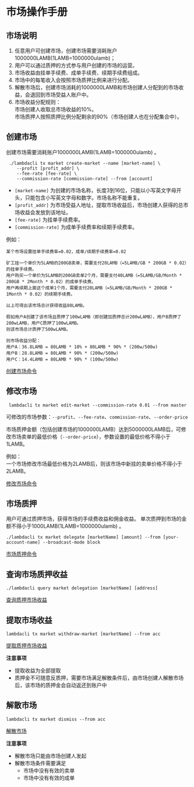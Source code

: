 # 市场操作手册
## 市场说明
1. 任意用户可创建市场，创建市场需要消耗账户1000000LAMB(1LAMB=1000000ulamb)；
2. 用户可以通过质押的方式参与用户创建的市场的运营。   
3. 市场收益由挂单手续费、成单手续费、续期手续费组成。  
4. 市场中的每笔收入会按照市场质押比例来进行分配。 
5. 解散市场后，创建市场消耗的1000000LAMB和市场创建人分配到的市场收益，会退回到市场受益人账户中。 
6. 市场收益分配规则：  
   市场创建人收取总市场收益的10%。  
   市场质押人按照质押比例分配剩余的90%（市场创建人也在分配集合中）。

## 创建市场
创建市场需要消耗账户1000000LAMB(1LAMB=1000000ulamb) 。

```
 ./lambdacli tx market create-market --name [market-name] \
    --profit [profit_addr] \
    --fee-rate [fee-rate] \
    --commission-rate [commission-rate] --from [account]
```
- `[market-name]` 为创建的市场名称，长度3到16位，只能以小写英文字母开头，只能包含小写英文字母和数字。市场名称不能重复。  
- `[profit_addr]` 为市场受益人地址，提取市场收益后，市场创建人获得的总市场收益会发放到该地址。  
- `[fee-rate]`  为挂单手续费率。  
- `[commission-rate]`  为成单手续费率和续期手续费率。  

例如：
```
某个市场设置挂单手续费率=0.02，成单/续期手续费率=0.02 
 
矿工挂一个单价为5LAMB的200GB卖单，需要支付20LAMB（=5LAMB/GB * 200GB * 0.02）的挂单手续费。
用户购买一个单价为5LAMB的200GB卖单2个月，需要支付40LAMB（=5LAMB/GB/Month * 200GB * 2Month * 0.02）的成单手续费。
用户再续期上面这个成单1个月，需要支付20LAMB（=5LAMB/GB/Month * 200GB * 1Month * 0.02）的续期手续费。

以上可得出该市场总计获得收益80LAMB。

假如用户A创建了该市场且质押了100wLAMB（即创建加质押总计200wLAMB），用户B质押了200wLAMB，用户C质押了100wLAMB。
则该市场总计质押了500wLAMB。

则市场收益分配：
用户A：36.8LAMB = 80LAMB * 10% + 80LAMB * 90% * (200w/500w) 
用户B：28.8LAMB = 80LAMB * 90% * (200w/500w) 
用户C：14.4LAMB = 80LAMB * 90% * (100w/500w) 
```

[创建市场命令](lambdacli/tx/market/create-market.md)

## 修改市场
```
 lambdacli tx market edit-market --commission-rate 0.01 --from master
```
可修改的市场参数：`--profit`、`--fee-rate`、`commission-rate`、`--order-price`

市场质押金额（包括创建市场的1000000LAMB）达到5000000LAMB后，可修改市场卖单的最低价格（`--order-price`），参数设置的最低价格不得小于1LAMB。

例如：  
一个市场修改市场最低价格为2LAMB后，则该市场中新挂的卖单价格不得小于2LAMB。


[修改市场命令](lambdacli/tx/market/edit-market.md)

## 市场质押
用户可通过质押市场，获得市场的手续费收益和佣金收益。
单次质押到市场的金额不得小于1000LAMB(1LAMB=1000000ulamb) 。 
```
./lambdacli tx market delegate [marketName] [amount] --from [your-account-name] --broadcast-mode block
```
[市场质押命令](lambdacli/tx/market/delegate.md)

## 查询市场质押收益

```
./lambdacli query market delegation [marketName] [address]
```
[查询质押市场收益](lambdacli/query/market/delegate.md)

## 提取市场收益

```
lambdacli tx market withdraw-market [marketName] --from acc
```
[提取质押市场收益](lambdacli/tx/market/withdraw-market.md)

**注意事项**

- 提取收益为全部提取
- 质押金不可随意反质押，需要市场满足解散条件后，由市场创建人解散市场后，该市场的质押金会自动返还到账户中

## 解散市场

```
lambdacli tx market dismiss --from acc
```

[解散市场](lambdacli/tx/market/dismiss.md)

**注意事项**

- 解散市场只能由市场创建人发起
- 解散市场条件需要满足
    - 市场中没有有效的卖单 
    - 市场中没有有效的成单